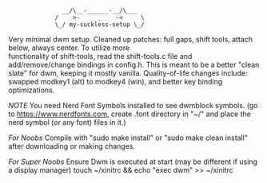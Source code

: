                    __/\__-______-__/\___
                 /    >-     _    -<     \
                 \_/ my-suckless-setup \_/

  Very minimal dwm setup. Cleaned up patches: full gaps, shift 
  tools, attach below, always center. To utilize more  
  functionality of shift-tools, read the shift-tools.c file and 
  add/remove/change bindings in config.h. This is meant to be a
  better "clean slate" for dwm, keeping it mostly vanilla. 
  Quality-of-life changes include: swapped modkey1 (alt) to 
  modkey4 (win), and better key binding optimizations.

  *NOTE* You need Nerd Font Symbols installed to see dwmblock 
  symbols. (go to https://www.nerdfonts.com, create .font 
  directory in "~/" and place the nerd symbol (or any font) files in 
  it.)

  *For Noobs* Compile with "sudo make install" or "sudo make clean install" 
  after downloading or making changes.

  *For Super Noobs* Ensure Dwm is executed at start (may be different if using
  a display manager) touch ~/xinitrc && echo "exec dwm" >> ~/xinitrc
